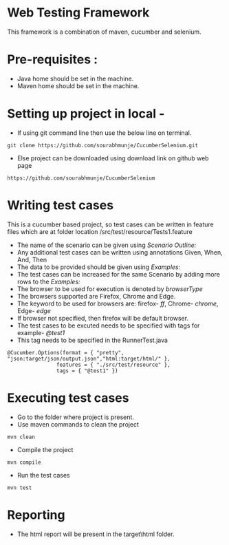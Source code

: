 # Web Testing Framework
This framework is a combination of maven, cucumber and selenium.

# Pre-requisites :
- Java home should be set in the machine.
- Maven home should be set in the machine.

# Setting up project in local - 
- If using git command line then use the below line on terminal.
```
git clone https://github.com/sourabhmunje/CucumberSelenium.git
```

- Else project can be downloaded using download link on github web page

```
https://github.com/sourabhmunje/CucumberSelenium
```

# Writing test cases 
This is a cucumber based project, so test cases can be written in feature files which are at folder location /src/test/resource/Tests1.feature

- The name of the scenario can be given using _Scenario Outline:_
- Any additional test cases can be written using annotations Given, When, And, Then
- The data to be provided should be given using _Examples:_
- The test cases can be increased for the same Scenario by adding more rows to the _Examples:_
- The browser to be used for execution is denoted by _browserType_
- The browsers supported are Firefox, Chrome and Edge.
- The keyword to be used for browsers are: firefox- _ff_, Chrome- _chrome_, Edge- _edge_
- If browser not specified, then firefox will be default browser.
- The test cases to be excuted needs to be specified with tags for example- _@test1_
- This tag needs to be specified in the RunnerTest.java
```
@Cucumber.Options(format = { "pretty", "json:target/json/output.json","html:target/html/" },
				features = { "./src/test/resource" },
				tags = { "@test1" })
```

# Executing test cases

- Go to the folder where project is present.
- Use maven commands to clean the project
```
mvn clean
```
- Compile the project
```
mvn compile
```
- Run the test cases
```
mvn test
```

# Reporting 
- The html report will be present in the target\html folder.



